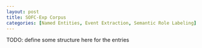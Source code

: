 ```yaml
---
layout: post
title: SOFC-Exp Corpus
categories: [Named Entities, Event Extraction, Semantic Role Labeling]
---
```


TODO: define some structure here for the entries
